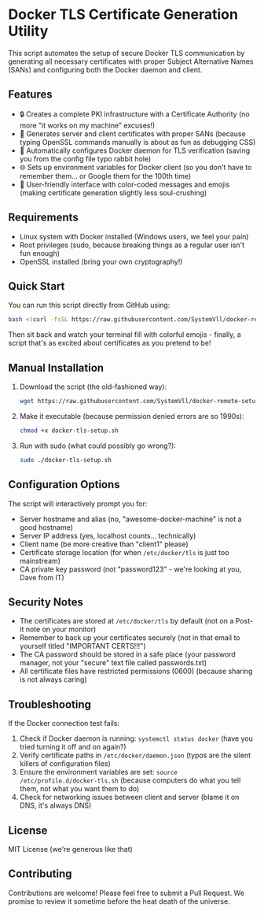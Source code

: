 # Docker TLS Certificate Generation Utility

This script automates the setup of secure Docker TLS communication by generating all necessary certificates with proper Subject Alternative Names (SANs) and configuring both the Docker daemon and client.

## Features

- 🔒 Creates a complete PKI infrastructure with a Certificate Authority (no more "it works on my machine" excuses!)
- 🔐 Generates server and client certificates with proper SANs (because typing OpenSSL commands manually is about as fun as debugging CSS)
- 🚀 Automatically configures Docker daemon for TLS verification (saving you from the config file typo rabbit hole)
- 🌐 Sets up environment variables for Docker client (so you don't have to remember them... or Google them for the 100th time)
- 🎨 User-friendly interface with color-coded messages and emojis (making certificate generation slightly less soul-crushing)

## Requirements

- Linux system with Docker installed (Windows users, we feel your pain)
- Root privileges (sudo, because breaking things as a regular user isn't fun enough)
- OpenSSL installed (bring your own cryptography!)

## Quick Start

You can run this script directly from GitHub using:

```bash
bash <(curl -fsSL https://raw.githubusercontent.com/SystemVll/docker-remote-setup/main/docker-tls-setup.sh)
```

Then sit back and watch your terminal fill with colorful emojis - finally, a script that's as excited about certificates as you pretend to be!

## Manual Installation

1. Download the script (the old-fashioned way):
   ```bash
   wget https://raw.githubusercontent.com/SystemVll/docker-remote-setup/main/docker-tls-setup.sh
   ```

2. Make it executable (because permission denied errors are so 1990s):
   ```bash
   chmod +x docker-tls-setup.sh
   ```

3. Run with sudo (what could possibly go wrong?):
   ```bash
   sudo ./docker-tls-setup.sh
   ```

## Configuration Options

The script will interactively prompt you for:
- Server hostname and alias (no, "awesome-docker-machine" is not a good hostname)
- Server IP address (yes, localhost counts... technically)
- Client name (be more creative than "client1" please)
- Certificate storage location (for when `/etc/docker/tls` is just too mainstream)
- CA private key password (not "password123" - we're looking at you, Dave from IT)

## Security Notes

- The certificates are stored at `/etc/docker/tls` by default (not on a Post-it note on your monitor)
- Remember to back up your certificates securely (not in that email to yourself titled "IMPORTANT CERTS!!!")
- The CA password should be stored in a safe place (your password manager, not your "secure" text file called passwords.txt)
- All certificate files have restricted permissions (0600) (because sharing is not always caring)

## Troubleshooting

If the Docker connection test fails:
1. Check if Docker daemon is running: `systemctl status docker` (have you tried turning it off and on again?)
2. Verify certificate paths in `/etc/docker/daemon.json` (typos are the silent killers of configuration files)
3. Ensure the environment variables are set: `source /etc/profile.d/docker-tls.sh` (because computers do what you tell them, not what you want them to do)
4. Check for networking issues between client and server (blame it on DNS, it's always DNS)

## License

MIT License (we're generous like that)

## Contributing

Contributions are welcome! Please feel free to submit a Pull Request. We promise to review it sometime before the heat death of the universe.
